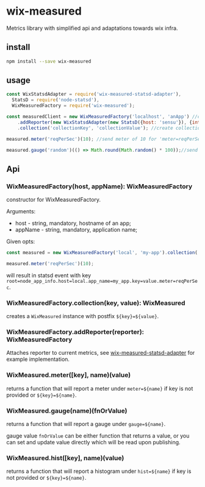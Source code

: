 # wix-measured

Metrics library with simplified api and adaptations towards wix infra.

## install

```bash
npm install --save wix-measured
```

## usage

```js
const WixStatsdAdapter = require('wix-measured-statsd-adapter'),
  StatsD = require('node-statsd'),
  WixMeasuredFactory = require('wix-measured');

const measuredClient = new WixMeasuredFactory('localhost', 'anApp') //crete factory
    .addReporter(new WixStatsdAdapter(new StatsD({host: 'sensu'}), {interval: 2000})) //add statsd reporter
    .collection('collectionKey', 'collectionValue'); //create collection

measured.meter('reqPerSec')(10); //send meter of 10 for 'meter=reqPerSec'.

measured.gauge('random')(() => Math.round(Math.random() * 100));//send gauge for every reporter interval on key 'gauge=random'
```

## Api

### WixMeasuredFactory(host, appName): WixMeasuredFactory
constructor for WixMeasuredFactory.

Arguments:
  - host - string, mandatory, hostname of an app;
  - appName - string, mandatory, application name;
 
Given opts:

```js
const measured = new WixMeasuredFactory('local', 'my-app').collection('key', 'value');

measured.meter('reqPerSec')(10);
```

will result in statsd event with key `root=node_app_info.host=local.app_name=my_app.key=value.meter=reqPerSec`.

### WixMeasuredFactory.collection(key, value): WixMeasured
creates a `WixMeasured` instance with postfix `${key}=${value}`.

### WixMeasuredFactory.addReporter(reporter): WixMeasuredFactory
Attaches reporter to current metrics, see [wix-measured-statsd-adapter](../wix-measured-statsd-adapter) for example implementation.

### WixMeasured.meter([key], name)(value)
returns a function that will report a meter under `meter=${name}` if key is not provided or `${key}=${name}`.

### WixMeasured.gauge(name)(fnOrValue)
returns a function that will report a gauge under `gauge=${name}`.

gauge value `fnOrValue` can be either function that returns a value, or you can set and update value directly which will be read upon publishing.

### WixMeasured.hist([key], name)(value)
returns a function that will report a histogram under `hist=${name}` if key is not provided or `${key}=${name}`.
